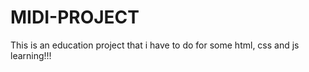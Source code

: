 # MIDI-PROJECT

This is an education project that i have to do for some html, css and js learning!!!
